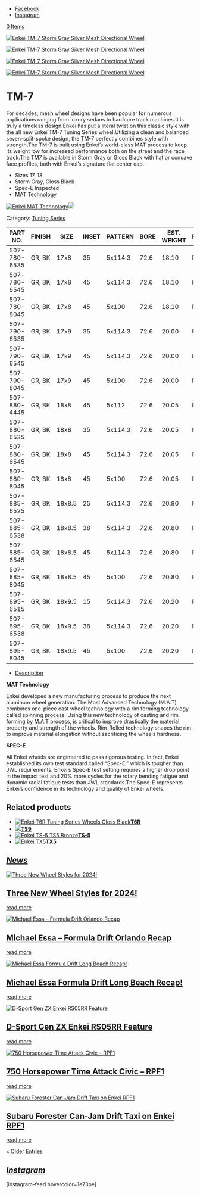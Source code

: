 - [Facebook](https://www.facebook.com/enkeiwheels)
- [Instagram](https://instagram.com/enkeiwheels)

[0 Items](https://enkei.com/)

[![Enkei TM-7 Storm Gray Silver Mesh Directional Wheel](https://enkei.com/wp-content/uploads/2019/12/ENKEI-TOCLIP-TM7-GR-48-SM41-510x510.jpg)](https://enkei.com/wp-content/uploads/2019/12/ENKEI-TOCLIP-TM7-GR-48-SM41.jpg "")

[![Enkei TM-7 Storm Gray Silver Mesh Directional Wheel](https://enkei.com/wp-content/uploads/2019/12/ENKEI-TOCLIP-TM7-GR-47-SM40-510x510.jpg)](https://enkei.com/wp-content/uploads/2019/12/ENKEI-TOCLIP-TM7-GR-47-SM40.jpg "")

[![Enkei TM-7 Storm Gray Silver Mesh Directional Wheel](https://enkei.com/wp-content/uploads/2019/12/ENKEI-TOCLIP-TM7-BK-34-SM27-510x510.jpg)](https://enkei.com/wp-content/uploads/2019/12/ENKEI-TOCLIP-TM7-BK-34-SM27.jpg "")

[![Enkei TM-7 Storm Gray Silver Mesh Directional Wheel](https://enkei.com/wp-content/uploads/2019/12/ENKEI-TOCLIP-TM7-BK-33-SM26-510x510.jpg)](https://enkei.com/wp-content/uploads/2019/12/ENKEI-TOCLIP-TM7-BK-33-SM26.jpg "")

# TM-7

For decades, mesh wheel designs have been popular for numerous applications ranging from luxury sedans to hardcore track machines.It is truly a timeless design.Enkei has put a literal twist on this classic style with the all new Enkei TM-7 Tuning Series wheel.Utilizing a clean and balanced seven-split-spoke design, the TM-7 perfectly combines style with strength.The TM-7 is built using Enkei’s world-class MAT process to keep its weight low for increased performance both on the street and the race track.The TM7 is available in Storm Gray or Gloss Black with flat or concave face profiles, both with Enkei’s signature flat center cap.

- Sizes 17, 18
- Storm Gray, Gloss Black
- Spec-E Inspected
- MAT Technology

[![Enkei MAT Technology](https://enkei.com/wp-content/uploads/2019/12/MAT-Logo-gray-200px.png)](http://enkei.com/engineering/)[![](https://enkei.com/wp-content/uploads/2019/12/spec_e_gray.png)](http://enkei.com/engineering/)

Category: [Tuning Series](https://enkei.com/product-category/wheels/tuning/)

| PART NO. | FINISH | SIZE | INSET | PATTERN | BORE | EST. WEIGHT | FACE |
| --- | --- | --- | --- | --- | --- | --- | --- |
| 507-780-6535 | GR, BK | 17x8 | 35 | 5x114.3 | 72.6 | 18.10 | F |
| 507-780-6545 | GR, BK | 17x8 | 45 | 5x114.3 | 72.6 | 18.10 | F |
| 507-780-8045 | GR, BK | 17x8 | 45 | 5x100 | 72.6 | 18.10 | F |
| 507-790-6535 | GR, BK | 17x9 | 35 | 5x114.3 | 72.6 | 20.00 | F |
| 507-790-6545 | GR, BK | 17x9 | 45 | 5x114.3 | 72.6 | 20.00 | F |
| 507-790-8045 | GR, BK | 17x9 | 45 | 5x100 | 72.6 | 20.00 | F |
| 507-880-4445 | GR, BK | 18x8 | 45 | 5x112 | 72.6 | 20.05 | F |
| 507-880-6535 | GR, BK | 18x8 | 35 | 5x114.3 | 72.6 | 20.05 | F |
| 507-880-6545 | GR, BK | 18x8 | 45 | 5x114.3 | 72.6 | 20.05 | F |
| 507-880-8045 | GR, BK | 18x8 | 45 | 5x100 | 72.6 | 20.05 | F |
| 507-885-6525 | GR, BK | 18x8.5 | 25 | 5x114.3 | 72.6 | 20.80 | F |
| 507-885-6538 | GR, BK | 18x8.5 | 38 | 5x114.3 | 72.6 | 20.80 | F |
| 507-885-6545 | GR, BK | 18x8.5 | 45 | 5x114.3 | 72.6 | 20.80 | F |
| 507-885-8045 | GR, BK | 18x8.5 | 45 | 5x100 | 72.6 | 20.80 | F |
| 507-895-6515 | GR, BK | 18x9.5 | 15 | 5x114.3 | 72.6 | 20.20 | R |
| 507-895-6538 | GR, BK | 18x9.5 | 38 | 5x114.3 | 72.6 | 20.20 | R |
| 507-895-8045 | GR, BK | 18x9.5 | 45 | 5x100 | 72.6 | 20.20 | R |

- [Description](https://enkei.com/shop/wheels/tuning/tm-7/#tab-description)

**MAT Technology**

Enkei developed a new manufacturing process to produce the next aluminum wheel generation. The Most Advanced Technology (M.A.T) combines one-piece cast wheel technology with a rim forming technology called spinning process. Using this new technology of casting and rim forming by M.A.T process, is critical to improve drastically the material property and strength of the wheels. Rim-Rolled technology shapes the rim to improve material elongation without sacrificing the wheels hardness.

**SPEC-E**

All Enkei wheels are engineered to pass rigorous testing. In fact, Enkei established its own test standard called “Spec-E,” which is tougher than JWL requirements. Enkei’s Spec-E test setting requires a higher drop point in the impact test and 20% more cycles for the rotary bending fatigue and dynamic radial fatigue tests than JWL standards.The Spec-E represents Enkei’s confidence in its technology and quality of Enkei wheels.

## Related products

- [![Enkei T6R Tuning Series Wheels Gloss Black](https://enkei.com/wp-content/uploads/2021/02/ENKEI-T6R-Gloss-Black-Front-1-400x400.jpg)**T6R**](https://enkei.com/shop/wheels/tuning/t6r/)
- [![](https://enkei.com/wp-content/uploads/2019/12/ENKEI-TOCLIP-TS9-BK-92-SM83-1-400x400.jpg)**TS9**](https://enkei.com/shop/wheels/tuning/ts9/)
- [![Enkei TS-5 TS5 Bronze](https://enkei.com/wp-content/uploads/2019/12/ENKEI-TOCLIP-TS5-ZP-96-SM87-400x400.jpg)**TS-5**](https://enkei.com/shop/wheels/tuning/ts-5/)
- [![Enkei TX5](https://enkei.com/wp-content/uploads/2022/10/ENKEI-TOCLIP-TX5-GR-130-400x400.jpg)**TX5**](https://enkei.com/shop/wheels/tuning/tx5/)

## **_[News](https://enkei.com/blog/)_**

[![Three New Wheel Styles for 2024!](https://enkei.com/wp-content/uploads/2023/12/Giotto-detail-400x250.jpg)](https://enkei.com/three-new-wheel-styles-for-2024/)

## [Three New Wheel Styles for 2024!](https://enkei.com/three-new-wheel-styles-for-2024/)

[read more](https://enkei.com/three-new-wheel-styles-for-2024/)

[![Michael Essa – Formula Drift Orlando Recap](https://enkei.com/wp-content/uploads/2022/05/IMG_7026-400x250.jpg)](https://enkei.com/michael-essa-formula-drift-orlando-recap/)

## [Michael Essa – Formula Drift Orlando Recap](https://enkei.com/michael-essa-formula-drift-orlando-recap/)

[read more](https://enkei.com/michael-essa-formula-drift-orlando-recap/)

[![Michael Essa Formula Drift Long Beach Recap!](https://enkei.com/wp-content/uploads/2022/04/IMG_2481-1-400x250.jpg)](https://enkei.com/recap-essa-autosport-formula-drift-2022-long-beach%ef%bf%bc/)

## [Michael Essa Formula Drift Long Beach Recap!](https://enkei.com/recap-essa-autosport-formula-drift-2022-long-beach%ef%bf%bc/)

[read more](https://enkei.com/recap-essa-autosport-formula-drift-2022-long-beach%ef%bf%bc/)

[![D-Sport Gen ZX Enkei RS05RR Feature](https://enkei.com/wp-content/uploads/2022/01/web-Enkei-RS05RR-Gen_ZX_02-400x250.jpg)](https://enkei.com/d-sport-gen-zx-enkei-rs05rr-feature/)

## [D-Sport Gen ZX Enkei RS05RR Feature](https://enkei.com/d-sport-gen-zx-enkei-rs05rr-feature/)

[read more](https://enkei.com/d-sport-gen-zx-enkei-rs05rr-feature/)

[![750 Horsepower Time Attack Civic – RPF1](https://enkei.com/wp-content/uploads/2022/01/6-Honda-Civic-RPF1-Excedy-Time-Attack-400x250.jpg)](https://enkei.com/750-horsepower-time-attack-civic-rpf1/)

## [750 Horsepower Time Attack Civic – RPF1](https://enkei.com/750-horsepower-time-attack-civic-rpf1/)

[read more](https://enkei.com/750-horsepower-time-attack-civic-rpf1/)

[![Subaru Forester Can-Jam Drift Taxi on Enkei RPF1](https://enkei.com/wp-content/uploads/2020/07/Drift-Taxi-Enkei-RPF1-Subaru-Forester-4-400x250.jpg)](https://enkei.com/can-jam-drift-taxi-on-enkei-rpf1/)

## [Subaru Forester Can-Jam Drift Taxi on Enkei RPF1](https://enkei.com/can-jam-drift-taxi-on-enkei-rpf1/)

[read more](https://enkei.com/can-jam-drift-taxi-on-enkei-rpf1/)

[« Older Entries](https://enkei.com/shop/wheels/tuning/tm-7/page/2/?et_blog)

## **_[Instagram](https://enkei.com/blog/)_**

\[instagram-feed hovercolor=1e73be\]